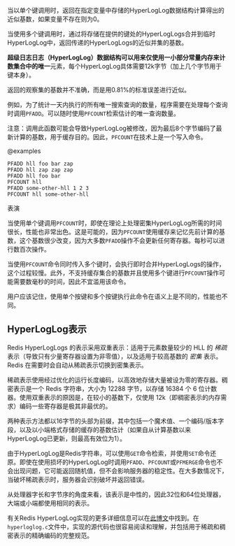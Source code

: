 当以单个键调用时，返回在指定变量中存储的HyperLogLog数据结构计算得出的近似基数，如果变量不存在则为0。

当使用多个键调用时，通过将存储在提供的键处的HyperLogLogs合并到临时HyperLogLog中，返回传递的HyperLogLogs的近似并集的基数。

**超级日志日志（HyperLogLog）**数据结构可以用来仅使用一小部分常量内存来计数集合中的**唯一**元素，每个HyperLogLog具体需要12k字节（加上几个字节用于键本身）。

返回的观察集的基数并不准确，而是用0.81%的标准误差进行近似。

例如，为了统计一天内执行的所有唯一搜索查询的数量，程序需要在处理每个查询时调用`PFADD`。可以随时使用`PFCOUNT`检索估计的唯一查询数量。

注意：调用此函数可能会导致HyperLogLog被修改，因为最后8个字节编码了最新计算的基数，用于缓存目的。因此，`PFCOUNT`在技术上是一个写入命令。


@examples

```cli
PFADD hll foo bar zap
PFADD hll zap zap zap
PFADD hll foo bar
PFCOUNT hll
PFADD some-other-hll 1 2 3
PFCOUNT hll some-other-hll
```

表演

当使用单个键调用`PFCOUNT`时，即使在理论上处理密集HyperLogLog所需的时间很长，性能也非常出色。这是可能的，因为`PFCOUNT`使用缓存来记忆先前计算的基数，这个基数很少改变，因为大多数`PFADD`操作不会更新任何寄存器。每秒可以进行数百次操作。

当使用`PFCOUNT`命令同时传入多个键时，会执行即时合并HyperLogLogs的操作，这个过程较慢。此外，不支持缓存集合的基数并且使用多个键进行`PFCOUNT`操作可能需要数毫秒的时间，因此不宜滥用该命令。

用户应该记住，使用单个按键和多个按键执行此命令在语义上是不同的，性能也不同。

HyperLogLog表示
---


Redis HyperLogLogs 的表示采用双重表示：适用于元素数量较少的 HLL 的 *稀疏* 表示（导致只有少量寄存器设置为非零值），以及适用于较高基数的 *密集* 表示。Redis 在需要时会自动从稀疏表示切换到密集表示。

稀疏表示使用经过优化的运行长度编码，以高效地存储大量被设为零的寄存器。稠密表示是一个 Redis 字符串，大小为 12288 字节，以存储 16384 个 6 位计数器。使用双重表示的原因是，在较小的基数下，仅使用 12k（即稠密表示的内存需求）编码一些寄存器是极其非最优的。

两种表示方法都以16字节的头部为前缀，其中包括一个魔术值、一个编码/版本字段，以及以小端格式存储的缓存的基数估计（如果自从计算基数以来HyperLogLog已更新，则最高有效位为1）。

由于HyperLogLog是Redis字符串，可以使用`GET`命令检索，并使用`SET`命令还原。即使在使用损坏的HyperLogLog时调用`PFADD`、`PFCOUNT`或`PFMERGE`命令也不会出现问题，它可能返回随机值，但不会影响服务器的稳定性。在大多数情况下，当破坏稀疏表示时，服务器会识别破坏并返回错误。

从处理器字长和字节序的角度来看，该表示是中性的，因此32位和64位处理器，大端或小端都使用相同的表示。

有关Redis HyperLogLog实现的更多详细信息可以在[此博文](http://antirez.com/news/75)中找到。在`hyperloglog.c`文件中，实现的源代码也很容易阅读和理解，并包括用于稀疏和稠密表示的精确编码的完整规范。
